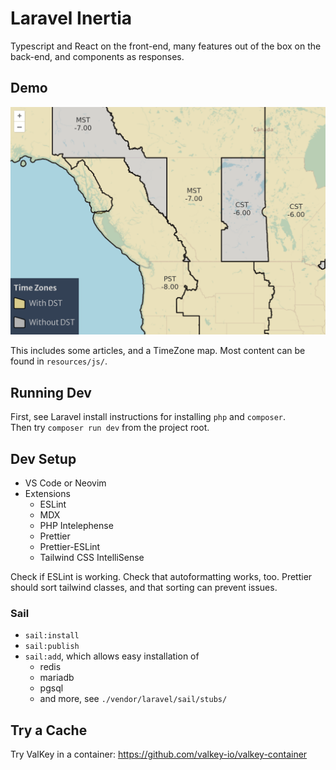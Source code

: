 # Laravel Inertia

Typescript and React on the front-end, many features out of the box
on the back-end, and components as responses.

## Demo

![OpenLayers Map](storage/app/public/demo/screen-ol-tz-map.png)

This includes some articles, and a TimeZone map. Most content can be
found in `resources/js/`.

## Running Dev

First, see Laravel install instructions for installing `php` and `composer`.  
Then try `composer run dev` from the project root.

## Dev Setup

- VS Code or Neovim
- Extensions
  - ESLint
  - MDX
  - PHP Intelephense
  - Prettier
  - Prettier-ESLint
  - Tailwind CSS IntelliSense

Check if ESLint is working. Check that autoformatting works, too.
Prettier should sort tailwind classes, and that sorting can prevent issues.

### Sail

- `sail:install`
- `sail:publish`
- `sail:add`, which allows easy installation of
  - redis
  - mariadb
  - pgsql
  - and more, see `./vendor/laravel/sail/stubs/`

## Try a Cache

Try ValKey in a container: https://github.com/valkey-io/valkey-container
